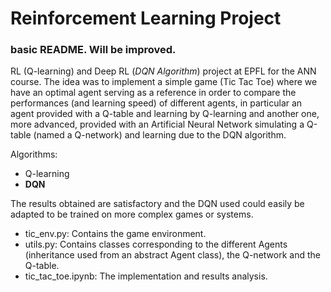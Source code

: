 # Reinforcement Learning Project
### basic README. Will be improved.

RL (Q-learning) and Deep RL (*DQN Algorithm*) project at EPFL for the ANN course.
The idea was to implement a simple game (Tic Tac Toe) where we have an optimal agent serving as a reference in order to compare the performances (and learning speed) of different agents, in particular an agent provided with a Q-table and learning by Q-learning and another one, more advanced, provided with an Artificial Neural Network simulating a Q-table (named a Q-network) and learning due to the DQN algorithm.

Algorithms:
- Q-learning
- **DQN**

The results obtained are satisfactory and the DQN used could easily be adapted to be trained on more complex games or systems.

- tic_env.py: Contains the game environment.
- utils.py: Contains classes corresponding to the different Agents (inheritance used from an abstract Agent class), the Q-network and the Q-table.
- tic_tac_toe.ipynb: The implementation and results analysis.
